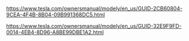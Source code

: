 https://www.tesla.com/ownersmanual/modely/en_us/GUID-2CB60804-9CEA-4F4B-8B04-09B991368DC5.html

https://www.tesla.com/ownersmanual/modely/en_us/GUID-32E9F9FD-0014-4EB4-8D96-A8BE99DBE1A2.html
